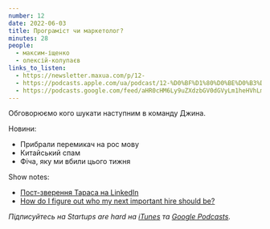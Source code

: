 ```yaml
---
number: 12
date: 2022-06-03
title: Програміст чи маркетолог?
minutes: 28
people:
  - максим-іщенко
  - олексій-колупаєв
links_to_listen:
  - https://newsletter.maxua.com/p/12-
  - https://podcasts.apple.com/ua/podcast/12-%D0%BF%D1%80%D0%BE%D0%B3%D1%80%D0%B0%D0%BC%D1%96%D1%81%D1%82-%D1%87%D0%B8-%D0%BC%D0%B0%D1%80%D0%BA%D0%B5%D1%82%D0%BE%D0%BB%D0%BE%D0%B3/id1616301447?i=1000565080012
  - https://podcasts.google.com/feed/aHR0cHM6Ly9uZXdzbGV0dGVyLm1heHVhLmNvbS9mZWVk/episode/aHR0cHM6Ly9uZXdzbGV0dGVyLm1heHVhLmNvbS9wLzEyLQ?sa=X&ved=0CAUQkfYCahcKEwjosonmtfj5AhUAAAAAHQAAAAAQAQ
---
```


Обговорюємо кого шукати наступним в команду Джина.

Новини:

- Прибрали перемикач на рос мову
- Китайський спам
- Фіча, яку ми вбили цього тижня

Show notes:

- [Пост-зверення Тараса на LinkedIn][1]
- [How do I figure out who my next important hire should be?][2]

_Підписуйтесь на Startups are hard на [iTunes][3] та [Google Podcasts][4]._

[1]: https://www.linkedin.com/posts/taras-khariv_%D1%88%D0%B0%D0%BD%D0%BE%D0%B2%D0%BD%D0%B8%D0%B9-max-ischenko-%D1%82%D0%B0-%D0%B2%D1%81%D1%8F-%D0%BA%D0%BE%D0%BC%D0%B0%D0%BD%D0%B4%D0%B0-djinnico-activity-6937102461031620608-evz_/
[2]: https://blog.asmartbear.com/next-hire.html
[3]: https://podcasts.apple.com/ua/podcast/startups-are-hard/id1616301447
[4]: https://www.google.com/podcasts?feed=aHR0cHM6Ly9hcGkuc3Vic3RhY2suY29tL2ZlZWQvcG9kY2FzdC8yNDYzODAucnNz
